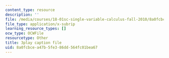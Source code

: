 ```yaml
---
content_type: resource
description: ''
file: /media/courses/18-01sc-single-variable-calculus-fall-2010/8a0fcbcea47b5fe386dd564fc01bea67_MK_0QHbUnIA.vtt
file_type: application/x-subrip
learning_resource_types: []
ocw_type: OCWFile
resourcetype: Other
title: 3play caption file
uid: 8a0fcbce-a47b-5fe3-86dd-564fc01bea67
---
```

